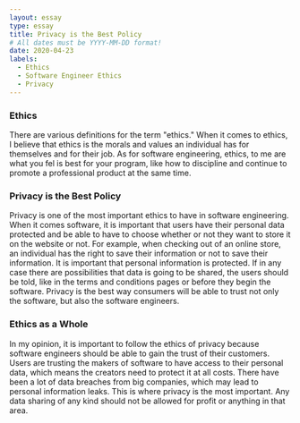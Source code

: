```yaml
---
layout: essay
type: essay
title: Privacy is the Best Policy
# All dates must be YYYY-MM-DD format!
date: 2020-04-23
labels:
  - Ethics
  - Software Engineer Ethics
  - Privacy
---
```


### Ethics
There are various definitions for the term "ethics." When it comes to ethics, I believe that ethics is the morals and values an individual has for themselves and for their job. As for software engineering, ethics, to me are what you fel is best for your program, like how to discipline and continue to promote a professional product at the same time. 

### Privacy is the Best Policy
Privacy is one of the most important ethics to have in software engineering. When it comes software, it is important that users have their personal data protected and be able to have to choose whether or not they want to store it on the website or not. For example, when checking out of an online store, an individual has the right to save their information or not to save their information. It is important that personal information is protected. If in any case there are possibilities that data is going to be shared, the users should be told, like in the terms and conditions pages or before they begin the software. Privacy is the best way consumers will be able to trust not only the software, but also the software engineers.

### Ethics as a Whole
In my opinion, it is important to follow the ethics of privacy because software engineers should be able to gain the trust of their customers. Users are trusting the makers of software to have access to their personal data, which means the creators need to protect it at all costs. There have been a lot of data breaches from big companies, which may lead to personal information leaks. This is where privacy is the most important. Any data sharing of any kind should not be allowed for profit or anything in that area.  
